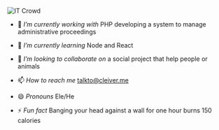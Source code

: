 ![IT Crowd](https://media.giphy.com/media/dbtDDSvWErdf2/giphy.gif)

- 🔭 _I’m currently working with_ PHP developing a system to manage administrative proceedings

- 🌱 _I’m currently learning_ Node and React

- 👯 _I’m looking to collaborate on_ a social project that help people or animals

- 📫 _How to reach me_ talkto@cleiver.me

- 😄 _Pronouns_ Ele/He

- ⚡ _Fun fact_ Banging your head against a wall for one hour burns 150 calories
